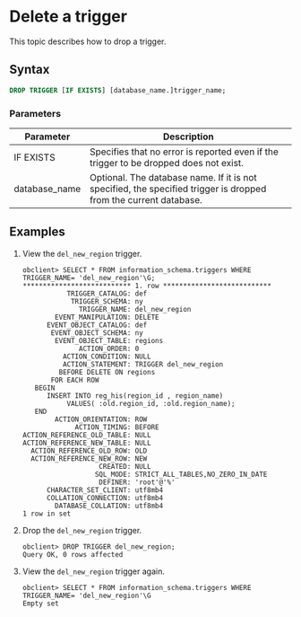 # Delete a trigger

This topic describes how to drop a trigger.

## Syntax

```sql
DROP TRIGGER [IF EXISTS] [database_name.]trigger_name;
```

### Parameters

| Parameter | Description |
|---------------|-------------------------------------|
| IF EXISTS | Specifies that no error is reported even if the trigger to be dropped does not exist.  |
| database_name | Optional. The database name. If it is not specified, the specified trigger is dropped from the current database.  |

## Examples

1. View the `del_new_region` trigger.

   ```unknow
   obclient> SELECT * FROM information_schema.triggers WHERE TRIGGER_NAME= 'del_new_region'\G;
   *************************** 1. row ***************************
              TRIGGER_CATALOG: def
               TRIGGER_SCHEMA: ny
                 TRIGGER_NAME: del_new_region
           EVENT_MANIPULATION: DELETE
         EVENT_OBJECT_CATALOG: def
          EVENT_OBJECT_SCHEMA: ny
           EVENT_OBJECT_TABLE: regions
                 ACTION_ORDER: 0
             ACTION_CONDITION: NULL
             ACTION_STATEMENT: TRIGGER del_new_region
            BEFORE DELETE ON regions
          FOR EACH ROW
      BEGIN
         INSERT INTO reg_his(region_id , region_name)
              VALUES( :old.region_id, :old.region_name);
      END
           ACTION_ORIENTATION: ROW
                ACTION_TIMING: BEFORE
   ACTION_REFERENCE_OLD_TABLE: NULL
   ACTION_REFERENCE_NEW_TABLE: NULL
     ACTION_REFERENCE_OLD_ROW: OLD
     ACTION_REFERENCE_NEW_ROW: NEW
                      CREATED: NULL
                     SQL_MODE: STRICT_ALL_TABLES,NO_ZERO_IN_DATE
                      DEFINER: 'root'@'%'
         CHARACTER_SET_CLIENT: utf8mb4
         COLLATION_CONNECTION: utf8mb4
           DATABASE_COLLATION: utf8mb4
   1 row in set
   ```

2. Drop the `del_new_region` trigger.

   ```unknow
   obclient> DROP TRIGGER del_new_region;
   Query OK, 0 rows affected
   ```

3. View the `del_new_region` trigger again.

   ```unknow
   obclient> SELECT * FROM information_schema.triggers WHERE TRIGGER_NAME= 'del_new_region'\G
   Empty set
   ```
